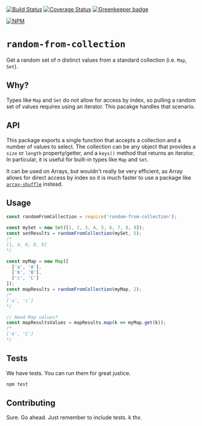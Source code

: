 [![Build Status](https://travis-ci.org/decompil3d/random-from-collection.svg?branch=master)](https://travis-ci.org/decompil3d/random-from-collection) [![Coverage Status](https://coveralls.io/repos/github/decompil3d/random-from-collection/badge.svg?branch=master)](https://coveralls.io/github/decompil3d/random-from-collection?branch=master) [![Greenkeeper badge](https://badges.greenkeeper.io/decompil3d/random-from-collection.svg)](https://greenkeeper.io/)

[![NPM](https://nodei.co/npm/random-from-collection.png?downloads=true&stars=true)](https://nodei.co/npm/random-from-collection/)

# `random-from-collection`

Get a random set of _n_ distinct values from a standard collection (i.e. `Map`, `Set`).

## Why?

Types like `Map` and `Set` do not allow for access by index, so pulling a random set of values requires using an
iterator. This pacakge handles that scenario.

## API

This package exports a single function that accepts a collection and a number of values to select. The collection can be
any object that provides a `size` or `length` property/getter, and a `keys()` method that returns an iterator. In
particular, it is useful for built-in types like `Map` and `Set`.

It can be used on Arrays, but wouldn't really be very efficient, as Array allows for direct access by index so it is
much faster to use a package like [`array-shuffle`](https://www.npmjs.com/package/array-shuffle) instead.

## Usage

```js
const randomFromCollection = require('random-from-collection');

const mySet = new Set([1, 2, 3, 4, 5, 6, 7, 8, 9]);
const setResults = randomFromCollection(mySet, 5);
/*
[1, 4, 6, 8, 9]
*/

const myMap = new Map([
  ['a', 'A'],
  ['b', 'B'],
  ['c', 'C']
]);
const mapResults = randomFromCollection(myMap, 2);
/*
['a', 'c']
*/

// Need Map values?
const mapResultsValues = mapResults.map(k => myMap.get(k));
/*
['A', 'C']
*/
```

## Tests

We have tests. You can run them for great justice.

```sh
npm test
```

## Contributing

Sure. Go ahead. Just remember to include tests. k thx.
